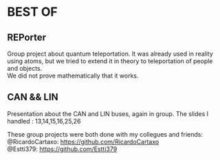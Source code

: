 # BEST OF

## REPorter
Group project about quantum teleportation. It was already used in reality using atoms, but we tried to extend it in theory to teleportation of people and objects.  
We did not prove mathematically that it works. 

## CAN && LIN
Presentation about the CAN and LIN buses, again in group. The slides I handled : 13,14,15,16,25,26  

These group projects were both done with my collegues and friends:  
@RicardoCartaxo: https://github.com/RicardoCartaxo  
@Estti379: https://github.com/Estti379  
